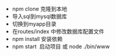 
+ npm clone 克隆到本地
+ 导入sql到mysql数据库
+ 切换到myapp目录
+ 在routes/index 中修改数据库配置文件
+ npm install 安装依赖
+ npm start  启动项目 或 node ./bin/www
